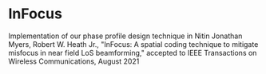 # InFocus
Implementation of our phase profile design technique in Nitin Jonathan Myers, Robert W. Heath Jr., "InFocus: A spatial coding technique to mitigate misfocus in near field LoS beamforming," accepted to IEEE Transactions on Wireless Communications, August 2021
